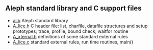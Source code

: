 ## Aleph standard library and C support files

* [alib](alib.ale) Aleph standard library
* [A_lice.h](A_lice.h) C header file: list, charfile, datafile structures
  and setup prototypes; trace, profile, bound check; waitfor routine
* [A_xternal.h](A_xternal.h) definitions of some standard external rules
* [A_lice.c](A_lice.c) standard external rules, run time routines, main()

